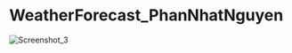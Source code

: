 # WeatherForecast_PhanNhatNguyen
![Screenshot_3](https://user-images.githubusercontent.com/72658608/218944537-7409e967-3af2-492f-a1df-62116eddf8e1.jpg)
